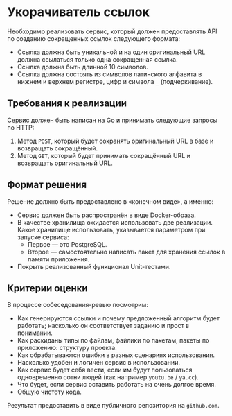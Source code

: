 # Укорачиватель ссылок

Необходимо реализовать сервис, который должен предоставлять API по созданию сокращенных ссылок следующего формата:

- Ссылка должна быть уникальной и на один оригинальный URL должна ссылаться только одна сокращенная ссылка.
- Ссылка должна быть длинной 10 символов.
- Ссылка должна состоять из символов латинского алфавита в нижнем и верхнем регистре, цифр и символа `_` (подчеркивание).

## Требования к реализации

Сервис должен быть написан на Go и принимать следующие запросы по HTTP:

1. Метод `POST`, который будет сохранять оригинальный URL в базе и возвращать сокращённый.
2. Метод `GET`, который будет принимать сокращённый URL и возвращать оригинальный URL.

## Формат решения

Решение должно быть предоставлено в «конечном виде», а именно:

- Сервис должен быть распространён в виде Docker-образа.
- В качестве хранилища ожидается использовать две реализации. Какое хранилище использовать, указывается параметром при запуске сервиса:
    - Первое — это PostgreSQL.
    - Второе — самостоятельно написать пакет для хранения ссылок в памяти приложения.
- Покрыть реализованный функционал Unit-тестами.

## Критерии оценки

В процессе собеседования-ревью посмотрим:

- Как генерируются ссылки и почему предложенный алгоритм будет работать; насколько он соответствует заданию и прост в понимании.
- Как раскиданы типы по файлам, файлики по пакетам, пакеты по приложению: структуру проекта.
- Как обрабатываются ошибки в разных сценариях использования.
- Насколько удобен и логичен сервис в использовании.
- Как сервис будет себя вести, если им будут пользоваться одновременно сотни людей (как например `youtu.be` / `ya.cc`).
- Что будет, если сервис оставить работать на очень долгое время.
- Общую чистоту кода.

Результат предоставить в виде публичного репозитория на `github.com`.